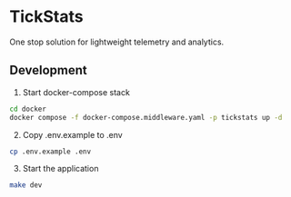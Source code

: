 # TickStats

One stop solution for lightweight telemetry and analytics.

## Development

1. Start docker-compose stack

```bash
cd docker
docker compose -f docker-compose.middleware.yaml -p tickstats up -d
```

2. Copy .env.example to .env

```bash
cp .env.example .env
```

3. Start the application

```bash
make dev
```
